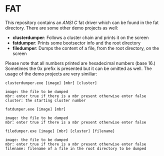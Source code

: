 # FAT

This repository contains an *ANSI C* fat driver which can be found in the fat directory. There are some other demo projects as well:

 - **clusterdumper**: Follows a cluster chain and prints it on the screen
 - **fatdumper**: Prints some bootsector info and the root directory
 - **filedumper**: Dumps the content of a file, from the root directory, on the screen

Please note that all numbers printed are hexadecimal numbers (base 16.) Sometimes the 0x prefix is presented but it can be omitted as well. The usage of the demo projects are very similiar:

```
clusterdumper.exe [image] [mbr] [cluster]

image: the file to be dumped
mbr: enter true if there is a mbr present otherwise enter false
cluster: the starting cluster number
```

```
fatdumper.exe [image] [mbr]

image: the file to be dumped
mbr: enter true if there is a mbr present otherwise enter false
```

```
filedumper.exe [image] [mbr] [cluster] [filename]

image: the file to be dumped
mbr: enter true if there is a mbr present otherwise enter false
filename: filename of a file in the root directory to be dumped
```
